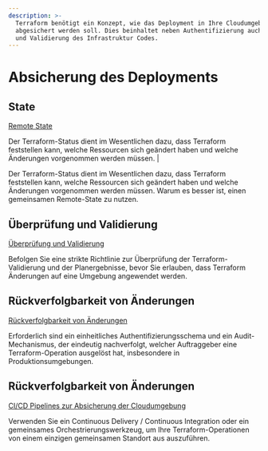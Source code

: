 ```yaml
---
description: >-
  Terraform benötigt ein Konzept, wie das Deployment in Ihre Cloudumgebung
  abgesichert werden soll. Dies beinhaltet neben Authentifizierung auch Tests
  und Validierung des Infrastruktur Codes.
---
```


# Absicherung des Deployments

## State

[Remote State](state.md)

Der Terraform-Status dient im Wesentlichen dazu, dass Terraform feststellen kann, welche Ressourcen sich geändert haben und welche Änderungen vorgenommen werden müssen. \|

Der Terraform-Status dient im Wesentlichen dazu, dass Terraform feststellen kann, welche Ressourcen sich geändert haben und welche Änderungen vorgenommen werden müssen. Warum es besser ist, einen gemeinsamen Remote-State zu nutzen.

## Überprüfung und Validierung

[Überprüfung und Validierung](validierung.md)

Befolgen Sie eine strikte Richtlinie zur Überprüfung der Terraform-Validierung und der Planergebnisse, bevor Sie erlauben, dass Terraform Änderungen auf eine Umgebung angewendet werden.

## Rückverfolgbarkeit von Änderungen

[Rückverfolgbarkeit von Änderungen](https://github.com/AlexanderWiechert/terraform-in-der-praxis/tree/c7f73e9d6d6950533ce70bacaf76dcc02f68cc51/absicherung-des-deployments/rückverfolgbarkeit-von-aenderungen.md)

Erforderlich sind ein einheitliches Authentifizierungsschema und ein Audit-Mechanismus, der eindeutig nachverfolgt, welcher Auftraggeber eine Terraform-Operation ausgelöst hat, insbesondere in Produktionsumgebungen.

## Rückverfolgbarkeit von Änderungen

[CI/CD Pipelines zur Absicherung der Cloudumgebung](cd-ci-integration.md)

Verwenden Sie ein Continuous Delivery / Continuous Integration oder ein gemeinsames Orchestrierungswerkzeug, um Ihre Terraform-Operationen von einem einzigen gemeinsamen Standort aus auszuführen.

